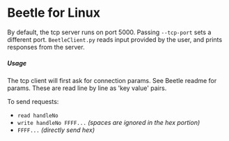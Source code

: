 # Beetle for Linux

By default, the tcp server runs on port 5000. Passing ```--tcp-port``` sets a different port. ```BeetleClient.py``` reads input provided by the user, and prints responses from the server.

##### Usage

The tcp client will first ask for connection params. See Beetle readme for params. These are read line by line as 'key value' pairs.

To send requests:

* ```read handleNo```
* ```write handleNo FFFF...``` *(spaces are ignored in the hex portion)*
* ```FFFF...``` *(directly send hex)*